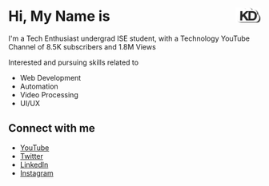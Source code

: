 # Hi, My Name is <img src="https://github.com/kdcloudy/kdcloudy/blob/master/unnamed.png?raw=true" width ="50" height= "30" style="float:right">



I'm a Tech Enthusiast undergrad ISE student, with a Technology YouTube Channel of 8.5K subscribers and 1.8M Views

Interested and pursuing skills related to
 - Web Development
 - Automation
 - Video Processing
 - UI/UX

## Connect with me
- [YouTube](www.youtube.com/HSBTechYt)
- [Twitter](www.twitter.com/HSBTechYt)
- [LinkedIn](https://www.linkedin.com/in/hrithwik-bharadwaj-a77810150/)
- [Instagram](www.instagram.com/thiru.jpg)

